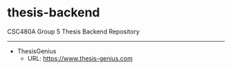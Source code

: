 # thesis-backend
CSC480A Group 5 Thesis Backend Repository

---

* ThesisGenius
    * URL: https://www.thesis-genius.com